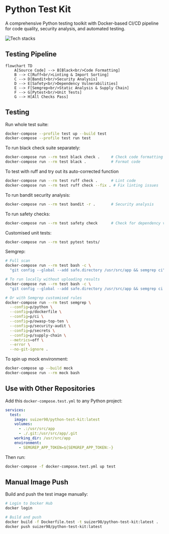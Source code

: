 # Python Test Kit

A comprehensive Python testing toolkit with Docker-based CI/CD pipeline for code quality, security analysis, and automated testing.

![Tech stacks](https://skillicons.dev/icons?i=python,docker,bash,linux,ubuntu,githubactions)

## Testing Pipeline

```mermaid
flowchart TD
    A[Source Code] --> B[Black<br/>Code Formatting]
    B --> C[Ruff<br/>Linting & Import Sorting]
    C --> D[Bandit<br/>Security Analysis]
    D --> E[Safety<br/>Dependency Vulnerabilities]
    E --> F[Semgrep<br/>Static Analysis & Supply Chain]
    F --> G[Pytest<br/>Unit Tests]
    G --> H[All Checks Pass]
```

## Testing

Run whole test suite:

```bash
docker-compose --profile test up --build test
docker-compose --profile test run test
```

To run black check suite separately:
```bash
docker-compose run --rm test black check .     # Check code formatting
docker-compose run --rm test black .           # Format code
```

To test with ruff and try out its auto-corrected function
```bash
docker-compose run --rm test ruff check .      # Lint code
docker-compose run --rm test ruff check --fix . # Fix linting issues
```

To run bandit security analysis:
```bash
docker-compose run --rm test bandit -r .       # Security analysis
```

To run safety checks:
```bash
docker-compose run --rm test safety check      # Check for dependency vulnerabilities
```

Customised unit tests:
```bash
docker-compose run --rm test pytest tests/
```

Semgrep:
```bash
# Full scan
docker-compose run --rm test bash -c \
  "git config --global --add safe.directory /usr/src/app && semgrep ci"

# To run locally without uploading results
docker-compose run --rm test bash -c \
  "git config --global --add safe.directory /usr/src/app && semgrep ci --dry-run"

# Or with Semgrep customised rules
docker-compose run --rm test semgrep \
  --config=p/python \
  --config=p/dockerfile \
  --config=p/ci \
  --config=p/owasp-top-ten \
  --config=p/security-audit \
  --config=p/secrets \
  --config=p/supply-chain \
  --metrics=off \
  --error \
  --no-git-ignore .
```

To spin up mock environment:

```bash
docker-compose up --build mock
docker-compose run --rm mock bash
```

## Use with Other Repositories

Add this `docker-compose.test.yml` to any Python project:

```yaml
services:
  test:
    image: suizer98/python-test-kit:latest
    volumes:
      - .:/usr/src/app
      - ./.git:/usr/src/app/.git
    working_dir: /usr/src/app
    environment:
      - SEMGREP_APP_TOKEN=${SEMGREP_APP_TOKEN:-}
```

Then run:
```bash
docker-compose -f docker-compose.test.yml up test
```

## Manual Image Push

Build and push the test image manually:

```bash
# Login to Docker Hub
docker login

# Build and push
docker build -f Dockerfile.test -t suizer98/python-test-kit:latest .
docker push suizer98/python-test-kit:latest

```

